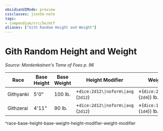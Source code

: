 ```yaml
---
obsidianUIMode: preview
cssclasses: json5e-note
tags:
- compendium/src/5e/mtf
aliases: ["Gith Random Height and Weight"]
---
```

# Gith Random Height and Weight
*Source: Mordenkainen's Tome of Foes p. 96* 

| Race | Base Height | Base Weight | Height Modifier | Weight Modifier |
|------|-------------|-------------|-----------------|-----------------|
| Githyanki | 5'0" | 100 lb. | +`dice:2d12\\|noform\\|avg` (`2d12`) | ×(`dice:2d4\\|noform\\|avg` (`2d4`)) lb. |
| Githzerai | 4'11" | 90 lb. | +`dice:2d12\\|noform\\|avg` (`2d12`) | ×(`dice:1d4\\|noform\\|avg` (`1d4`)) lb. |
^race-base-height-base-weight-height-modifier-weight-modifier